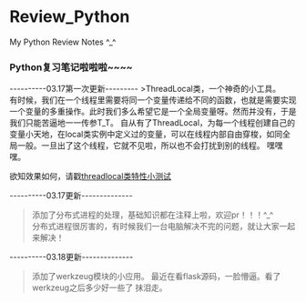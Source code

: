 # Review_Python
My Python Review Notes ^_^</br>
<h3><strong>Python复习笔记啦啦啦~~~~</h3></strong>
----------03.17第一次更新---------
>ThreadLocal类，一个神奇的小工具。</br>
有时候，我们在一个线程里需要将同一个变量传递给不同的函数，也就是需要实现一个变量的多重操作。此时我们多么希望它是一个全局变量呀。然而并没有，于是我们只能苦逼地一一传参T_T。
自从有了ThreadLocal，为每一个线程创建自己的变量小天地，在local类实例中定义过的变量，可以在线程内部自由穿梭，如同全局一般。一旦出了这个线程，它就不见啦，所以也不会打扰到别的线程。
嘿嘿嘿。

欲知效果如何，请戳[threadlocal类特性小测试](https://github.com/wanzifa/Review_Python/blob/master/threadlocal%E7%B1%BB%E7%9A%84%E7%89%B9%E6%80%A7.py)

----------03.17更新--------------
>添加了分布式进程的处理，基础知识都在注释上啦，欢迎pr！！！^_^</br>
分布式进程很厉害的，有时候我们一台电脑解决不完的问题，就让大家一起来解决！

----------03.18更新--------------
>添加了werkzeug模块的小应用。
最近在看flask源码，一脸懵逼。看了werkzeug之后多少好一些了
抹泪走。

